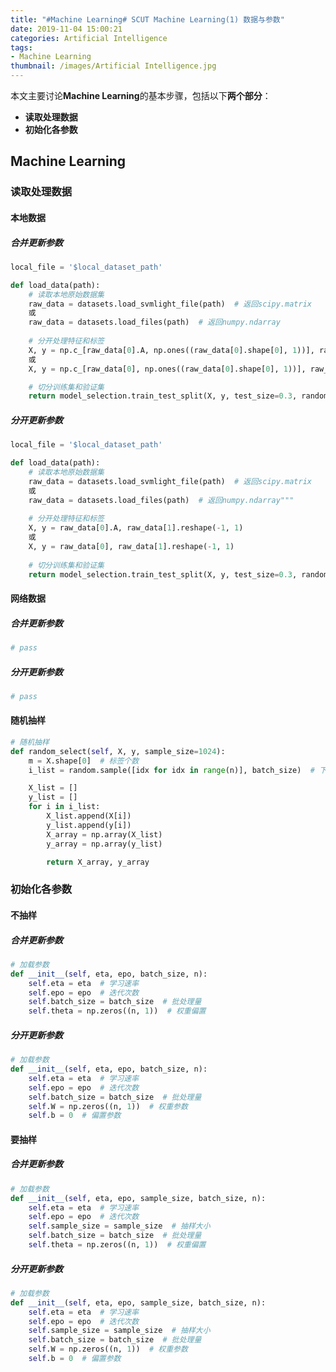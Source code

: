 ```yaml
---
title: "#Machine Learning# SCUT Machine Learning(1) 数据与参数"
date: 2019-11-04 15:00:21
categories: Artificial Intelligence
tags:
- Machine Learning
thumbnail: /images/Artificial Intelligence.jpg
---
```




本文主要讨论**Machine Learning**的基本步骤，包括以下**两个部分**：

- **读取处理数据**
- **初始化各参数**



<!-- more -->



## **Machine Learning**

### **读取处理数据**

#### **本地数据**

##### **合并更新参数**

``` python
local_file = '$local_dataset_path'

def load_data(path):
    # 读取本地原始数据集
    raw_data = datasets.load_svmlight_file(path)  # 返回scipy.matrix
    或
    raw_data = datasets.load_files(path)  # 返回numpy.ndarray
    
    # 分开处理特征和标签
    X, y = np.c_[raw_data[0].A, np.ones((raw_data[0].shape[0], 1))], raw_data[1].reshape(-1, 1)
    或
    X, y = np.c_[raw_data[0], np.ones((raw_data[0].shape[0], 1))], raw_data[1].reshape(-1, 1)

    # 切分训练集和验证集
    return model_selection.train_test_split(X, y, test_size=0.3, random_state=0)
```

##### **分开更新参数**

```python
local_file = '$local_dataset_path'

def load_data(path):
    # 读取本地原始数据集
    raw_data = datasets.load_svmlight_file(path)  # 返回scipy.matrix
    或
    raw_data = datasets.load_files(path)  # 返回numpy.ndarray"""
   	
    # 分开处理特征和标签
    X, y = raw_data[0].A, raw_data[1].reshape(-1, 1)
    或
    X, y = raw_data[0], raw_data[1].reshape(-1, 1)
	
    # 切分训练集和验证集
    return model_selection.train_test_split(X, y, test_size=0.3, random_state=0)
```

#### **网络数据**

##### **合并更新参数**

```python
# pass
```

##### **分开更新参数**

```python
# pass
```

#### **随机抽样**

```python
# 随机抽样
def random_select(self, X, y, sample_size=1024):
    m = X.shape[0]  # 标签个数
    i_list = random.sample([idx for idx in range(n)], batch_size)  # 下标序列

    X_list = []
    y_list = []
    for i in i_list:
        X_list.append(X[i])
        y_list.append(y[i])
        X_array = np.array(X_list)
        y_array = np.array(y_list)

        return X_array, y_array
```

### **初始化各参数**

#### **不抽样**

##### **合并更新参数**

```python
# 加载参数
def __init__(self, eta, epo, batch_size, n):
    self.eta = eta  # 学习速率
    self.epo = epo  # 迭代次数
    self.batch_size = batch_size  # 批处理量
    self.theta = np.zeros((n, 1))  # 权重偏置
```

##### **分开更新参数**

```python
# 加载参数
def __init__(self, eta, epo, batch_size, n):
    self.eta = eta  # 学习速率
    self.epo = epo  # 迭代次数
    self.batch_size = batch_size  # 批处理量
    self.W = np.zeros((n, 1))  # 权重参数
    self.b = 0  # 偏置参数
```

#### **要抽样**

##### **合并更新参数**

```python
# 加载参数
def __init__(self, eta, epo, sample_size, batch_size, n):
    self.eta = eta  # 学习速率
    self.epo = epo  # 迭代次数
    self.sample_size = sample_size  # 抽样大小
    self.batch_size = batch_size  # 批处理量
    self.theta = np.zeros((n, 1))  # 权重偏置
```

##### **分开更新参数**

```python
# 加载参数
def __init__(self, eta, epo, sample_size, batch_size, n):
    self.eta = eta  # 学习速率
    self.epo = epo  # 迭代次数
    self.sample_size = sample_size  # 抽样大小
    self.batch_size = batch_size  # 批处理量
    self.W = np.zeros((n, 1))  # 权重参数
    self.b = 0  # 偏置参数
```
